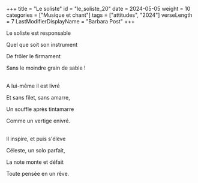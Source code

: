 +++
title = "Le soliste"
id = "le_soliste_20"
date = 2024-05-05
weight = 10
categories = ["Musique et chant"]
tags = ["attitudes", "2024"]
verseLength = 7
LastModifierDisplayName = "Barbara Post"
+++

Le soliste est responsable

Quel que soit son instrument

De frôler le firmament

Sans le moindre grain de sable !

 \
A lui-même il est livré

Et sans filet, sans amarre,

Un souffle après tintamarre

Comme un vertige enivré.

 \
Il inspire, et puis s'élève

Céleste, un solo parfait,

La note monte et défait

Toute pensée en un rêve.
